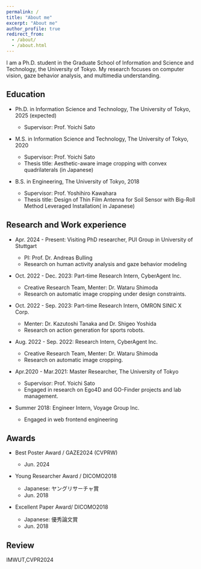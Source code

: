```yaml
---
permalink: /
title: "About me"
excerpt: "About me"
author_profile: true
redirect_from: 
  - /about/
  - /about.html
---
```


I am a Ph.D. student in the Graduate School of Information and Science and Technology, the University of Tokyo.  My research focuses on computer vision, gaze behavior analysis, and multimedia understanding. 

## Education

* Ph.D. in Information Science and Technology, The University of Tokyo, 2025 (expected)
  * Supervisor: Prof. Yoichi Sato

* M.S. in Information Science and Technology, The University of Tokyo, 2020
  * Supervisor: Prof. Yoichi Sato
  * Thesis title: Aesthetic-aware image cropping with convex quadrilaterals (in Japanese)

* B.S. in Engineering, The University of Tokyo, 2018
  * Supervisor: Prof. Yoshihiro Kawahara
  * Thesis title: Design of Thin Film Antenna for Soil Sensor with Big-Roll Method Leveraged Installation( in Japanese)

## Research and Work experience

* Apr. 2024 - Present: Visiting PhD researcher, PUI Group in University of Stuttgart
  * PI: Prof. Dr. Andreas Bulling
  * Research on human activity analysis and gaze behavior modeling
  
* Oct. 2022 - Dec. 2023: Part-time Research Intern, CyberAgent Inc. 
  * Creative Research Team, Menter: Dr. Wataru Shimoda
  * Research on automatic image cropping under design constraints.

* Oct. 2022 - Sep. 2023: Part-time Research Intern, OMRON SINIC X Corp.
  * Menter: Dr. Kazutoshi Tanaka and Dr. Shigeo Yoshida
  * Research on action generation for sports robots.

* Aug. 2022 - Sep. 2022: Research Intern, CyberAgent Inc. 
  * Creative Research Team, Menter: Dr. Wataru Shimoda
  * Research on automatic image cropping.

* Apr.2020 - Mar.2021: Master Researcher, The University of Tokyo
  * Supervisor: Prof. Yoichi Sato
  * Engaged in research on Ego4D and GO-Finder projects and lab management.
  
* Summer 2018: Engineer Intern, Voyage Group Inc.
  * Engaged in web frontend engineering
  
## Awards

* Best Poster Award / GAZE2024 (CVPRW)
  * Jun. 2024
    
* Young Researcher Award / DICOMO2018
  * Japanese: ヤングリサーチャ賞 
  * Jun. 2018

* Excellent Paper Award/ DICOMO2018
  * Japanese: 優秀論文賞
  * Jun. 2018

## Review

IMWUT,CVPR2024
